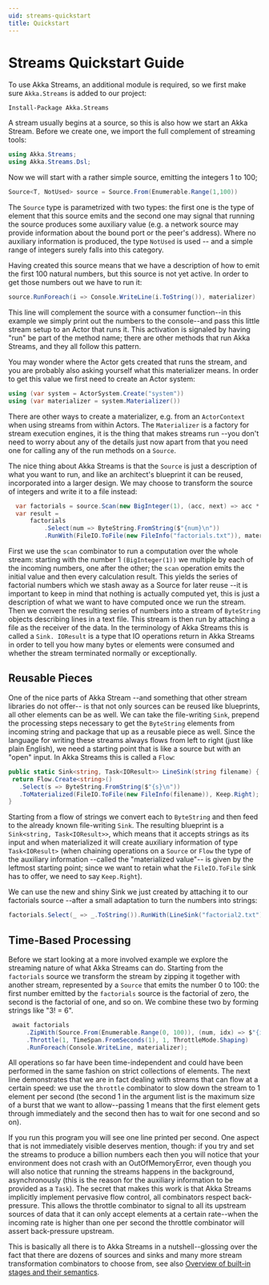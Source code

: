 ```yaml
---
uid: streams-quickstart
title: Quickstart
---
```


# Streams Quickstart Guide

To use Akka Streams, an additional module is required, so we first make sure ```Akka.Streams``` is added to our project:

```
Install-Package Akka.Streams
```

A stream usually begins at a source, so this is also how we start an Akka Stream. Before we create one, we import the full complement of streaming tools:

```csharp
using Akka.Streams;
using Akka.Streams.Dsl;
```
Now we will start with a rather simple source, emitting the integers 1 to 100;

```csharp
Source<T, NotUsed> source = Source.From(Enumerable.Range(1,100))
```
The `Source` type is parametrized with two types: the first one is the type of element that this source emits and the second one may signal that running the source produces some auxiliary value (e.g. a network source may provide information about the bound port or the peer's address). Where no auxiliary information is produced, the type `NotUsed` is used -- and a simple range of integers surely falls into this category.

Having created this source means that we have a description of how to emit the first 100 natural numbers, but this source is not yet active. In order to get those numbers out we have to run it:

```csharp
source.RunForeach(i => Console.WriteLine(i.ToString()), materializer)
```
This line will complement the source with a consumer function--in this example we simply print out the numbers to the console--and pass this little stream setup to an Actor that runs it. This activation is signaled by having "run" be part of the method name; there are other methods that run Akka Streams, and they all follow this pattern.

You may wonder where the Actor gets created that runs the stream, and you are probably also asking yourself what this materializer means. In order to get this value we first need to create an Actor system:
```csharp
using (var system = ActorSystem.Create("system"))
using (var materializer = system.Materializer())
```
There are other ways to create a materializer, e.g. from an `ActorContext` when using streams from within Actors. The `Materializer` is a factory for stream execution engines, it is the thing that makes streams run --you don't need to worry about any of the details just now apart from that you need one for calling any of the run methods on a `Source`. 

The nice thing about Akka Streams is that the `Source` is just a description of what you want to run, and like an architect's blueprint it can be reused, incorporated into a larger design. We may choose to transform the source of integers and write it to a file instead:
```csharp
  var factorials = source.Scan(new BigInteger(1), (acc, next) => acc * next);
  var result =
      factorials
          .Select(num => ByteString.FromString($"{num}\n"))
          .RunWith(FileIO.ToFile(new FileInfo("factorials.txt")), materializer);
```
First we use the `scan` combinator to run a computation over the whole stream: starting with the number 1 `(BigInteger(1))` we multiple by each of the incoming numbers, one after the other; the `scan` operation emits the initial value and then every calculation result. This yields the series of factorial numbers which we stash away as a Source for later reuse --it is important to keep in mind that nothing is actually computed yet, this is just a description of what we want to have computed once we run the stream. Then we convert the resulting series of numbers into a stream of `ByteString` objects describing lines in a text file. This stream is then run by attaching a file as the receiver of the data. In the terminology of Akka Streams this is called a `Sink. IOResult` is a type that IO operations return in Akka Streams in order to tell you how many bytes or elements were consumed and whether the stream terminated normally or exceptionally.

## Reusable Pieces

One of the nice parts of Akka Stream --and something that other stream libraries do not offer-- is that not only sources can be reused like blueprints, all other elements can be as well. We can take the file-writing `Sink`, prepend the processing steps necessary to get the `ByteString` elements from incoming string and package that up as a reusable piece as well. Since the language for writing these streams always flows from left to right (just like plain English), we need a starting point that is like a source but with an "open" input. In Akka Streams this is called a `Flow`:
```csharp
public static Sink<string, Task<IOResult>> LineSink(string filename) {
 return Flow.Create<string>()
   .Select(s => ByteString.FromString($"{s}\n"))
   .ToMaterialized(FileIO.ToFile(new FileInfo(filename)), Keep.Right);
}
```
Starting from a flow of strings we convert each to `ByteString` and then feed to the already known file-writing `Sink`. The resulting blueprint is a `Sink<string, Task<IOResult>>`, which means that it accepts strings as its input and when materialized it will create auxiliary information of type `Task<IOResult>` (when chaining operations on a `Source` or `Flow` the type of the auxiliary information --called the "materialized value"-- is given by the leftmost starting point; since we want to retain what the `FileIO.ToFile` sink has to offer, we need to say `Keep.Right`).

We can use the new and shiny Sink we just created by attaching it to our factorials source --after a small adaptation to turn the numbers into strings:
```csharp
factorials.Select(_ => _.ToString()).RunWith(LineSink("factorial2.txt"), materializer);
```

## Time-Based Processing

Before we start looking at a more involved example we explore the streaming nature of what Akka Streams can do. Starting from the `factorials` source we transform the stream by zipping it together with another stream, represented by a `Source` that emits the number 0 to 100: the first number emitted by the `factorials` source is the factorial of zero, the second is the factorial of one, and so on. We combine these two by forming strings like "3! = 6".

```csharp
 await factorials
     .ZipWith(Source.From(Enumerable.Range(0, 100)), (num, idx) => $"{idx}! = {num}")
     .Throttle(1, TimeSpan.FromSeconds(1), 1, ThrottleMode.Shaping)
     .RunForeach(Console.WriteLine, materializer);
```
All operations so far have been time-independent and could have been performed in the same fashion on strict collections of elements. The next line demonstrates that we are in fact dealing with streams that can flow at a certain speed: we use the `throttle` combinator to slow down the stream to 1 element per second (the second 1 in the argument list is the maximum size of a burst that we want to allow--passing 1 means that the first element gets through immediately and the second then has to wait for one second and so on).

If you run this program you will see one line printed per second. One aspect that is not immediately visible deserves mention, though: if you try and set the streams to produce a billion numbers each then you will notice that your environment does not crash with an OutOfMemoryError, even though you will also notice that running the streams happens in the background, asynchronously (this is the reason for the auxiliary information to be provided as a `Task`). The secret that makes this work is that Akka Streams implicitly implement pervasive flow control, all combinators respect back-pressure. This allows the throttle combinator to signal to all its upstream sources of data that it can only accept elements at a certain rate--when the incoming rate is higher than one per second the throttle combinator will assert back-pressure upstream.

This is basically all there is to Akka Streams in a nutshell--glossing over the fact that there are dozens of sources and sinks and many more stream transformation combinators to choose from, see also [Overview of built-in stages and their semantics](xref:streams-builtin-stages).
